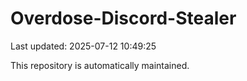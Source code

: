 # Overdose-Discord-Stealer

Last updated: 2025-07-12 10:49:25

This repository is automatically maintained.
